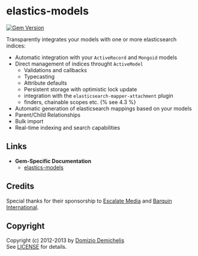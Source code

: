 # elastics-models

[![Gem Version](https://badge.fury.io/rb/elastics-models.png)](http://badge.fury.io/rb/elastics-models)

Transparently integrates your models with one or more elasticsearch indices:

* Automatic integration with your `ActiveRecord` and `Mongoid` models
* Direct management of indices throught `ActiveModel`
   * Validations and callbacks
   * Typecasting
   * Attribute defaults
   * Persistent storage with optimistic lock update
   * integration with the `elasticsearch-mapper-attachment` plugin
   * finders, chainable scopes etc. {% see 4.3 %}
* Automatic generation of elasticsearch mappings based on your models
* Parent/Child Relationships
* Bulk import
* Real-time indexing and search capabilities

## Links

- __Gem-Specific Documentation__
  - [elastics-models](http://elastics.github.io/elastics/doc/4-elastics-models)

## Credits

Special thanks for their sponsorship to [Escalate Media](http://www.escalatemedia.com) and [Barquin International](http://www.barquin.com).

## Copyright

Copyright (c) 2012-2013 by [Domizio Demichelis](mailto://dd.nexus@gmail.com)<br>
See [LICENSE](https://github.com/elastics/elastics/blob/master/elastics-models/LICENSE) for details.
